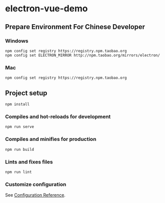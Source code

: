 # electron-vue-demo

## Prepare Environment For Chinese Developer
### Windows
```
npm config set registry https://registry.npm.taobao.org
npm config set ELECTRON_MIRROR http://npm.taobao.org/mirrors/electron/
```

### Mac
```
npm config set registry https://registry.npm.taobao.org
```


## Project setup
```
npm install
```

### Compiles and hot-reloads for development
```
npm run serve
```

### Compiles and minifies for production
```
npm run build
```

### Lints and fixes files
```
npm run lint
```

### Customize configuration
See [Configuration Reference](https://cli.vuejs.org/config/).
